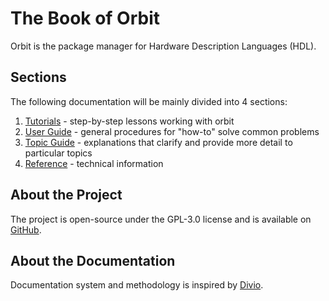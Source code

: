 # The Book of Orbit

Orbit is the package manager for Hardware Description Languages (HDL).

## Sections
The following documentation will be mainly divided into 4 sections:
1. [Tutorials](./2_tutorials/0_tutorials.md) - step-by-step lessons working with orbit
2. [User Guide](./3_user/0_user.md) - general procedures for "how-to" solve common problems
3. [Topic Guide](./4_topic/0_topic.md) - explanations that clarify and provide more detail to particular topics
4. [Reference](./5_reference/0_reference.md) - technical information

## About the Project
The project is open-source under the GPL-3.0 license and is available on [GitHub](https://github.com/c-rus/orbit).

## About the Documentation
Documentation system and methodology is inspired by [Divio](https://documentation.divio.com).
